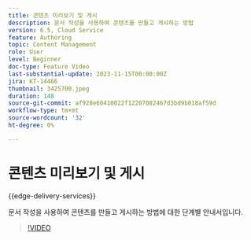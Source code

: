 ```yaml
---
title: 콘텐츠 미리보기 및 게시
description: 문서 작성을 사용하여 콘텐츠를 만들고 게시하는 방법
version: 6.5, Cloud Service
feature: Authoring
topic: Content Management
role: User
level: Beginner
doc-type: Feature Video
last-substantial-update: 2023-11-15T00:00:00Z
jira: KT-14466
thumbnail: 3425700.jpeg
duration: 148
source-git-commit: af928e60410022f12207082467d3bd9b818af59d
workflow-type: tm+mt
source-wordcount: '32'
ht-degree: 0%

---
```



# 콘텐츠 미리보기 및 게시

{{edge-delivery-services}}

문서 작성을 사용하여 콘텐츠를 만들고 게시하는 방법에 대한 단계별 안내서입니다.

>[!VIDEO](https://video.tv.adobe.com/v/3425700/?learn=on)

